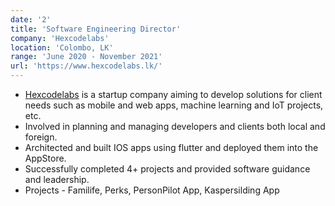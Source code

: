 ```yaml
---
date: '2'
title: 'Software Engineering Director'
company: 'Hexcodelabs'
location: 'Colombo, LK'
range: 'June 2020 - November 2021'
url: 'https://www.hexcodelabs.lk/'
---
```


- [Hexcodelabs](https://www.hexcodelabs.lk/) is a startup company aiming to develop solutions for client needs such as mobile and web apps, machine learning and IoT projects, etc.
- Involved in planning and managing developers and clients both local and foreign.
- Architected and built IOS apps using flutter and deployed them into the AppStore. 
- Successfully completed 4+ projects and provided software guidance and leadership.
- Projects - Familife, Perks, PersonPilot App, Kaspersilding App
